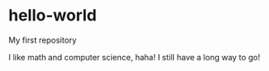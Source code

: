 # hello-world
My first repository

I like math and computer science, haha! I still have a long way to go!
